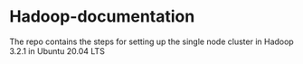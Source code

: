 # Hadoop-documentation
The repo contains the steps for setting up the single node cluster in Hadoop 3.2.1 in Ubuntu 20.04 LTS
